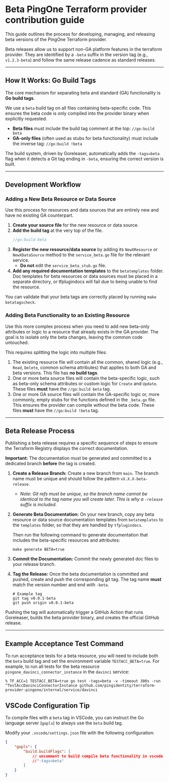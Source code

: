 # Beta PingOne Terraform provider contribution guide

This guide outlines the process for developing, managing, and releasing beta versions of the PingOne Terraform provider.

Beta releases allow us to support non-GA platform features in the terraform provider. They are identified by a `-beta` suffix in the version tag (e.g., `v1.2.3-beta`) and follow the same release cadence as standard releases.

---

## How It Works: Go Build Tags

The core mechanism for separating beta and standard (GA) functionality is **Go build tags**.

We use a `beta` build tag on all files containing beta-specific code. This ensures the beta code is only compiled into the provider binary when explicitly requested.

* **Beta files** must include the build tag comment at the top:
    `//go:build beta`
* **GA-only files** (often used as stubs for beta functionality) must include the inverse tag:
    `//go:build !beta`

The build system, driven by Goreleaser, automatically adds the `-tags=beta` flag when it detects a Git tag ending in `-beta`, ensuring the correct version is built.

---

## Development Workflow

### Adding a New Beta Resource or Data Source

Use this process for resources and data sources that are entirely new and have no existing GA counterpart.

1.  **Create your source file** for the new resource or data source.
2.  **Add the build tag** at the very top of the file.
    ```go
    //go:build beta
    ```
3.  **Register the new resource/data source** by adding its `NewXResource` or `NewXDataSource` method to the `service_beta.go` file for the relevant service.
    * **Do not** edit the `service_beta_stub.go` file.
4.  **Add any required documentation templates** to the `betatemplates` folder. Doc templates for beta resources or data sources must be placed in a separate directory, or tfplugindocs will fail due to being unable to find the resource.

You can validate that your beta tags are correctly placed by running `make betatagscheck`.

### Adding Beta Functionality to an Existing Resource

Use this more complex process when you need to add new beta-only attributes or logic to a resource that already exists in the GA provider. The goal is to isolate only the beta changes, leaving the common code untouched.

This requires splitting the logic into multiple files:

1.  The existing resource file will contain all the common, shared logic (e.g., `Read`, `Delete`, common schema attributes) that applies to both GA and beta versions. This file has **no build tags**.
2.  One or more beta source files will contain the beta-specific logic, such as beta-only schema attributes or custom logic for `Create` and `Update`. These files **must** have the `//go:build beta` tag.
3.  One or more GA source files will contain the GA-specific logic or, more commonly, empty stubs for the functions defined in the `_beta.go` file. This ensures the provider can compile without the beta code. These files **must** have the `//go:build !beta` tag.

---

## Beta Release Process

Publishing a beta release requires a specific sequence of steps to ensure the Terraform Registry displays the correct documentation.

**Important:** The documentation must be generated and committed to a dedicated branch **before** the tag is created.

1.  **Create a Release Branch:** Create a new branch from `main`. The branch name must be unique and should follow the pattern `vX.X.X-beta-release`.
    * *Note: Git refs must be unique, so the branch name cannot be identical to the tag name you will create later. This is why a `-release` suffix is included.*

2.  **Generate Beta Documentation:** 
    On your new branch, copy any beta resource or data source documentation templates from `betatemplates` to the `templates` folder, so that they are handled by `tfplugindocs`.

    Then run the following command to generate documentation that includes the beta-specific resources and attributes:
    ```shell
    make generate BETA=true
    ```
   

3.  **Commit the Documentation:** Commit the newly generated doc files to your release branch.

4.  **Tag the Release:** Once the beta documentation is committed and pushed, create and push the corresponding git tag. The tag name **must** match the version number and end with `-beta`.
    ```shell
    # Example tag
    git tag v0.0.1-beta
    git push origin v0.0.1-beta
    ```

Pushing the tag will automatically trigger a GitHub Action that runs Goreleaser, builds the beta provider binary, and creates the official GitHub release.

---

## Example Acceptance Test Command

To run acceptance tests for a beta resource, you will need to include both the `beta` build tag and set the environment variable `TESTACC_BETA=true`. For example, to run all tests for the beta resource `pingone_davinci_connector_instance` in the `davinci` service:

```
% TF_ACC=1 TESTACC_BETA=true go test -tags=beta -v -timeout 300s -run ^TestAccDavinciConnectorInstance github.com/pingidentity/terraform-provider-pingone/internal/service/davinci
```

## VSCode Configuration Tip

To compile files with a `beta` tag in VSCode, you can instruct the Go language server (`gopls`) to always use the `beta` build tag.

Modify your `.vscode/settings.json` file with the following configuration:

```json
{
    "gopls": {
        "build.buildFlags": [
            // uncomment to build compile beta functionality in vscode
            //"-tags=beta"
        ]
    }
}